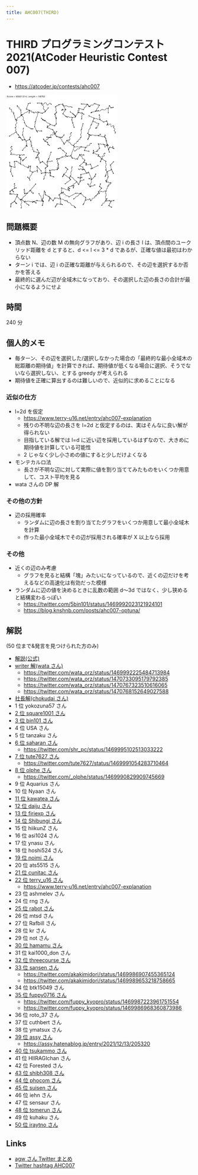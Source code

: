 ```yaml
---
title: AHC007(THIRD)
---
```


# THIRD プログラミングコンテスト 2021(AtCoder Heuristic Contest 007)

- https://atcoder.jp/contests/ahc007

<img src="../imgs/ahc007.png" width=300>

## 問題概要

- 頂点数 N、辺の数 M の無向グラフがあり、辺 i の長さ l は、頂点間のユークリッド距離を d とすると、d <= l <= 3 \* d であるが、正確な値は最初はわからない
- ターン i では、辺 i の正確な距離が与えられるので、その辺を選択するか否かを答える
- 最終的に選んだ辺が全域木になっており、その選択した辺の長さの合計が最小になるようにせよ

## 時間

240 分

## 個人的メモ

- 毎ターン、その辺を選択した/選択しなかった場合の「最終的な最小全域木の総距離の期待値」を計算できれば、期待値が低くなる場合に選択、そうでないなら選択しない、とする greedy が考えられる
- 期待値を正確に算出するのは難しいので、近似的に求めることになる

### 近似の仕方

- l=2d を仮定
  - https://www.terry-u16.net/entry/ahc007-explanation
  - 残りの不明な辺の長さを l=2d と仮定するのは、実はそんなに良い解が得られない
  - 目指している解では l=d に近い辺を採用しているはずなので、大きめに期待値を計算している可能性
  - 2 じゃなく少し小さめの値にすると少しだけよくなる
- モンテカルロ法
  - 長さが不明な辺に対して実際に値を割り当ててみたものをいくつか用意して、コスト平均を見る
- wata さんの DP 解

### その他の方針

- 辺の採用確率
  - ランダムに辺の長さを割り当てたグラフをいくつか用意して最小全域木を計算
  - 作った最小全域木でその辺が採用される確率が X 以上なら採用

### その他

- 近くの辺のみ考慮
  - グラフを見ると結構「塊」みたいになっているので、近くの辺だけを考えるなどの高速化は有効だった模様
- ランダムに辺の値を決めるときに乱数の範囲 d〜3d ではなく、少し狭めると結構変わるっぽい
  - https://twitter.com/5bin101/status/1469992023121924101
  - https://blog.knshnb.com/posts/ahc007-optuna/


## 解説

(50 位まで&発言を見つけられた方のみ)

- [解説(公式)](https://atcoder.jp/contests/ahc007/editorial)
- [writer 解(wata さん)](https://twitter.com/wata_orz/status/1469986628517376004)
  - https://twitter.com/wata_orz/status/1469992225484713984
  - https://twitter.com/wata_orz/status/1470733095179792385
  - https://twitter.com/wata_orz/status/1470767323510616065
  - https://twitter.com/wata_orz/status/1470768152649027588
- [社長解(chokudai さん)](https://twitter.com/chokudai/status/1469987427393892353)
- 1 位 yokozuna57 さん
- [2 位 square1001 さん](https://twitter.com/square10011/status/1469986298685722633)
- [3 位 bin101 さん](https://twitter.com/5bin101/status/1469992023121924101)
- 4 位 USA さん
- 5 位 tanzaku さん
- [6 位 saharan さん](https://twitter.com/shr_pc/status/1469989780809478147)
  - https://twitter.com/shr_pc/status/1469995102513033222
- [7 位 tute7627 さん](https://twitter.com/tute7627/status/1469986542563491840)
  - https://twitter.com/tute7627/status/1469991054283710464
- [8 位 olphe さん](https://twitter.com/_olphe/status/1469985927556927494)
  - https://twitter.com/_olphe/status/1469990829909745669
- 9 位 Aquarius さん
- 10 位 Nyaan さん
- [11 位 kawatea さん](https://twitter.com/kawatea03/status/1469987323610013700)
- [12 位 daiju さん](https://twitter.com/WniKwo/status/1469987016536629248)
- [13 位 firiexp さん](https://twitter.com/m_idiri/status/1469986645013561346)
- [14 位 Shibungi さん](https://twitter.com/Shibungi_kyopro/status/1469987076926238720)
- 15 位 hiikunZ さん
- 16 位 asi1024 さん
- 17 位 ynasu さん
- 18 位 hoshi524 さん
- [19 位 noimi さん](https://twitter.com/noimi_kyopro/status/1469986997582594050)
- 20 位 ats5515 さん
- [21 位 cunitac さん](https://twitter.com/CUteNeuron/status/1469987798388453381)
- [22 位 terry_u16 さん](https://twitter.com/terry_u16/status/1469991344982888448)
  - https://www.terry-u16.net/entry/ahc007-explanation
- 23 位 ashmelev さん
- 24 位 rng さん
- [25 位 rabot さん](https://twitter.com/tanaka_a8/status/1470010825666891785)
- 26 位 mtsd さん
- 27 位 Rafbill さん
- 28 位 kr さん
- 29 位 not さん
- [30 位 hamamu さん](https://twitter.com/hamamu_kyopro/status/1470007379609931777)
- 31 位 kai1000_don さん
- [32 位 threecourse さん](https://twitter.com/threecourse/status/1469986759274803204)
- [33 位 sansen さん](https://twitter.com/akakimidori/status/1469986752370995206)
  - https://twitter.com/akakimidori/status/1469986907455365124
  - https://twitter.com/akakimidori/status/1469989653218758665
- 34 位 btk15049 さん
- [35 位 fuppy0716 さん](https://twitter.com/fuppy_kyopro/status/1469986470257901570)
  - https://twitter.com/fuppy_kyopro/status/1469987223961751554
  - https://twitter.com/fuppy_kyopro/status/1469986968360873986
- 36 位 roto_37 さん
- 37 位 cuthbert さん
- 38 位 ymatsux さん
- [39 位 assy さん](https://twitter.com/assy1028/status/1469988350279176192)
  - https://assy.hatenablog.jp/entry/2021/12/13/205320
- [40 位 tsukammo さん](https://twitter.com/tsukammo/status/1469985929826021376)
- 41 位 HIIRAGIchan さん
- 42 位 Forested さん
- [43 位 shibh308 さん](https://twitter.com/shibh308/status/1469986167567581186)
- [44 位 phocom さん](https://twitter.com/_phocom/status/1469995485239078913)
- [45 位 suisen さん](https://twitter.com/_su1sen/status/1469986769383079937)
- 46 位 iehn さん
- 47 位 sensaur さん
- [48 位 tomerun さん](https://twitter.com/tomerun/status/1469986110281760774)
- 49 位 kuhaku さん
- [50 位 iraytno さん](https://twitter.com/iray_tno/status/1469989827613700100)

## Links

- [agw さん Twitter まとめ](https://togetter.com/li/1815565)
- [Twitter hashtag AHC007](https://twitter.com/hashtag/AHC007)

